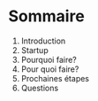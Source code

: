 # Sommaire

1) Introduction
2) Startup
3) Pourquoi faire?
4) Pour quoi faire?
5) Prochaines étapes
6) Questions
